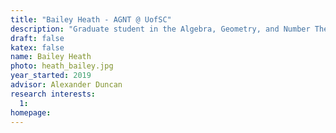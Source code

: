 ```yaml
---
title: "Bailey Heath - AGNT @ UofSC"
description: "Graduate student in the Algebra, Geometry, and Number Theory research group at the University of South Carolina"
draft: false
katex: false
name: Bailey Heath
photo: heath_bailey.jpg
year_started: 2019
advisor: Alexander Duncan
research interests:
  1: 
homepage: 
---
```


